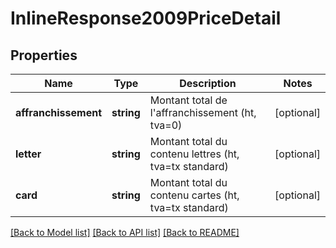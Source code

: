 # InlineResponse2009PriceDetail

## Properties
Name | Type | Description | Notes
------------ | ------------- | ------------- | -------------
**affranchissement** | **string** | Montant total de l&#x27;affranchissement (ht, tva&#x3D;0) | [optional] 
**letter** | **string** | Montant total du contenu lettres (ht, tva&#x3D;tx standard) | [optional] 
**card** | **string** | Montant total du contenu cartes (ht, tva&#x3D;tx standard) | [optional] 

[[Back to Model list]](../../README.md#documentation-for-models) [[Back to API list]](../../README.md#documentation-for-api-endpoints) [[Back to README]](../../README.md)

